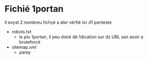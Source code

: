 # Fichié 1portan

Il exyst 2 nombreu fichyé a àler vérfié lor d1 penteste

* robots.txt
	* le plu 1portan, il peu doné dè 1dication sur dz URL san avoir a bruteforcé
* sitemap.xml
	* parey